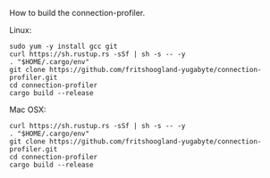 How to build the connection-profiler.  

Linux:
```shell
sudo yum -y install gcc git 
curl https://sh.rustup.rs -sSf | sh -s -- -y
. "$HOME/.cargo/env"
git clone https://github.com/fritshoogland-yugabyte/connection-profiler.git
cd connection-profiler
cargo build --release
```
Mac OSX:
```shell
curl https://sh.rustup.rs -sSf | sh -s -- -y
. "$HOME/.cargo/env"
git clone https://github.com/fritshoogland-yugabyte/connection-profiler.git
cd connection-profiler
cargo build --release
```
